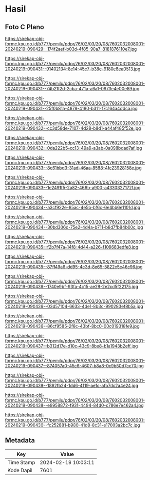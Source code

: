 # Hasil

## Foto C Plano

https://sirekap-obj-formc.kpu.go.id/b777/pemilu/pdpr/76/02/03/20/08/7602032008001-20240219-090429--174f2aef-b03d-4f85-90a7-8181876110e7.jpg

https://sirekap-obj-formc.kpu.go.id/b777/pemilu/pdpr/76/02/03/20/08/7602032008001-20240219-090431--91402134-8e14-45c7-b38c-9180e8ea0513.jpg

https://sirekap-obj-formc.kpu.go.id/b777/pemilu/pdpr/76/02/03/20/08/7602032008001-20240219-090431--74b21f2d-2cba-471a-a6a1-0973e4e00e89.jpg

https://sirekap-obj-formc.kpu.go.id/b777/pemilu/pdpr/76/02/03/20/08/7602032008001-20240219-090431--25f0b81a-4878-4180-b311-f7c164a4ddca.jpg

https://sirekap-obj-formc.kpu.go.id/b777/pemilu/pdpr/76/02/03/20/08/7602032008001-20240219-090432--cc3d58de-7107-4d28-b8d1-a44af485f52e.jpg

https://sirekap-obj-formc.kpu.go.id/b777/pemilu/pdpr/76/02/03/20/08/7602032008001-20240219-090432--0da222b5-cc13-49a9-a3ab-0a098bdad7af.jpg

https://sirekap-obj-formc.kpu.go.id/b777/pemilu/pdpr/76/02/03/20/08/7602032008001-20240219-090433--8c61bbd3-31ad-46aa-8588-4fc23928158e.jpg

https://sirekap-obj-formc.kpu.go.id/b777/pemilu/pdpr/76/02/03/20/08/7602032008001-20240219-090433--1e2491f5-2a82-466b-a900-a4330327172f.jpg

https://sirekap-obj-formc.kpu.go.id/b777/pemilu/pdpr/76/02/03/20/08/7602032008001-20240219-090434--a3cf922e-85ac-4e5b-bf6c-6e4bb6e1101d.jpg

https://sirekap-obj-formc.kpu.go.id/b777/pemilu/pdpr/76/02/03/20/08/7602032008001-20240219-090434--30bd306d-75e2-4d4a-b711-b8d7fb84b00c.jpg

https://sirekap-obj-formc.kpu.go.id/b777/pemilu/pdpr/76/02/03/20/08/7602032008001-20240219-090435--f2b7f47a-14f8-4d44-a226-f109683edfe8.jpg

https://sirekap-obj-formc.kpu.go.id/b777/pemilu/pdpr/76/02/03/20/08/7602032008001-20240219-090435--87ff49a6-dd95-4c3d-8e65-5822c5c46c96.jpg

https://sirekap-obj-formc.kpu.go.id/b777/pemilu/pdpr/76/02/03/20/08/7602032008001-20240219-090436--1740e9bf-93fa-4c15-ae28-2e2cd5f22175.jpg

https://sirekap-obj-formc.kpu.go.id/b777/pemilu/pdpr/76/02/03/20/08/7602032008001-20240219-090436--03d57104-6633-4de1-8b3c-990283ef8b5a.jpg

https://sirekap-obj-formc.kpu.go.id/b777/pemilu/pdpr/76/02/03/20/08/7602032008001-20240219-090436--86cf9585-2f8c-43bf-8bc0-00c019318fe9.jpg

https://sirekap-obj-formc.kpu.go.id/b777/pemilu/pdpr/76/02/03/20/08/7602032008001-20240219-090437--b312d17e-d10c-43c9-8be8-b1a1943b2eff.jpg

https://sirekap-obj-formc.kpu.go.id/b777/pemilu/pdpr/76/02/03/20/08/7602032008001-20240219-090437--874057a0-45c6-4607-b8a8-0c9b50d7cc70.jpg

https://sirekap-obj-formc.kpu.go.id/b777/pemilu/pdpr/76/02/03/20/08/7602032008001-20240219-090438--1892fb24-1dd6-4119-ae1c-afb7dc2a4e24.jpg

https://sirekap-obj-formc.kpu.go.id/b777/pemilu/pdpr/76/02/03/20/08/7602032008001-20240219-090438--e9958872-f931-4494-84d0-c786e7e462a4.jpg

https://sirekap-obj-formc.kpu.go.id/b777/pemilu/pdpr/76/02/03/20/08/7602032008001-20240219-090430--fc252881-b980-41d8-8c31-e17003a2bc7c.jpg


## Metadata

| Key        | Value               |
| ---------- | ------------------- |
| Time Stamp | 2024-02-19 10:03:11 |
| Kode Dapil | 7601                |



